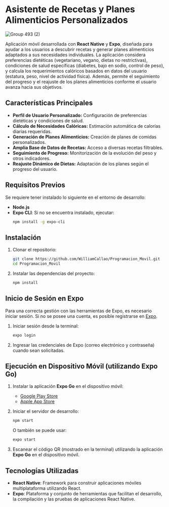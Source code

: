 # Asistente de Recetas y Planes Alimenticios Personalizados

![Group 493 (2)](https://github.com/user-attachments/assets/0a22339e-106a-460c-a8dc-3a79ad690878)

Aplicación móvil desarrollada con **React Native** y **Expo**, diseñada para ayudar a los usuarios a descubrir recetas y generar planes alimenticios adaptados a sus necesidades individuales. La aplicación considera preferencias dietéticas (vegetariano, vegano, dietas no restrictivas), condiciones de salud específicas (diabetes, bajo en sodio, control de peso), y calcula los requerimientos calóricos basados en datos del usuario (estatura, peso, nivel de actividad física). Además, permite el seguimiento del progreso y el reajuste de los planes alimenticios conforme el usuario avanza hacia sus objetivos.

## Características Principales

*   **Perfil de Usuario Personalizado:** Configuración de preferencias dietéticas y condiciones de salud.
*   **Cálculo de Necesidades Calóricas:** Estimación automática de calorías diarias requeridas.
*   **Generación de Planes Alimenticios:** Creación de planes de comidas personalizados.
*   **Amplia Base de Datos de Recetas:** Acceso a diversas recetas filtrables.
*   **Seguimiento de Progreso:** Monitorización de la evolución del peso y otros indicadores.
*   **Reajuste Dinámico de Dietas:** Adaptación de los planes según el progreso del usuario.

## Requisitos Previos

Se requiere tener instalado lo siguiente en el entorno de desarrollo:

*   **Node.js**
*   **Expo CLI**: Si no se encuentra instalado, ejecutar:
    ```bash
    npm install -g expo-cli
    ```

## Instalación

1.  Clonar el repositorio:
    ```bash
    git clone https://github.com/WilliamCallao/Programacion_Movil.git
    cd Programacion_Movil
    ```

2.  Instalar las dependencias del proyecto:
    ```bash
    npm install
    ```

## Inicio de Sesión en Expo

Para una correcta gestión con las herramientas de Expo, es necesario iniciar sesión. Si no se posee una cuenta, es posible registrarse en [Expo](https://expo.dev/signup).

1.  Iniciar sesión desde la terminal:
    ```bash
    expo login
    ```

2.  Ingresar las credenciales de Expo (correo electrónico y contraseña) cuando sean solicitadas.

## Ejecución en Dispositivo Móvil (utilizando Expo Go)

1.  Instalar la aplicación **Expo Go** en el dispositivo móvil:
    *   [Google Play Store](https://play.google.com/store/apps/details?id=host.exp.exponent)
    *   [Apple App Store](https://apps.apple.com/app/expo-go/id982107779)

2.  Iniciar el servidor de desarrollo:
    ```bash
    npm start
    ```
    O también se puede usar:
    ```bash
    expo start
    ```

3.  Escanear el código QR (mostrado en la terminal) utilizando la aplicación **Expo Go** en el dispositivo móvil.

## Tecnologías Utilizadas

*   **React Native**: Framework para construir aplicaciones móviles multiplataforma utilizando React.
*   **Expo**: Plataforma y conjunto de herramientas que facilitan el desarrollo, la compilación y las pruebas de aplicaciones React Native.
